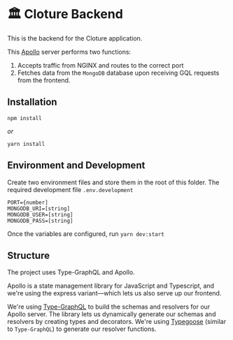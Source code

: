 # 🏛️ Cloture Backend

This is the backend for the Cloture application.

This [Apollo](https://www.apollographql.com/) server performs two functions:

1. Accepts traffic from NGINX and routes to the correct port
2. Fetches data from the `MongoDB` database upon receiving GQL requests from the frontend.

## Installation

`npm install`

_or_

`yarn install`

## Environment and Development

Create two environment files and store them in the root of this folder. The required development file `.env.development`

```
PORT={number]
MONGODB_URI=[string]
MONGODB_USER=[string]
MONGODB_PASS=[string]
```

Once the variables are configured, run `yarn dev:start`

## Structure

The project uses Type-GraphQL and Apollo.

Apollo is a state management library for JavaScript and Typescript, and we're using the express variant—which lets us also serve up our frontend.

We're using [Type-GraphQL](https://github.com/MichalLytek/type-graphql) to build the schemas and resolvers for our Apollo server. The library lets us dynamically generate our schemas and resolvers by creating types and decorators. We're using [Typegoose](https://github.com/typegoose/typegoose) (similar to `Type-GraphQL`) to generate our resolver functions.
